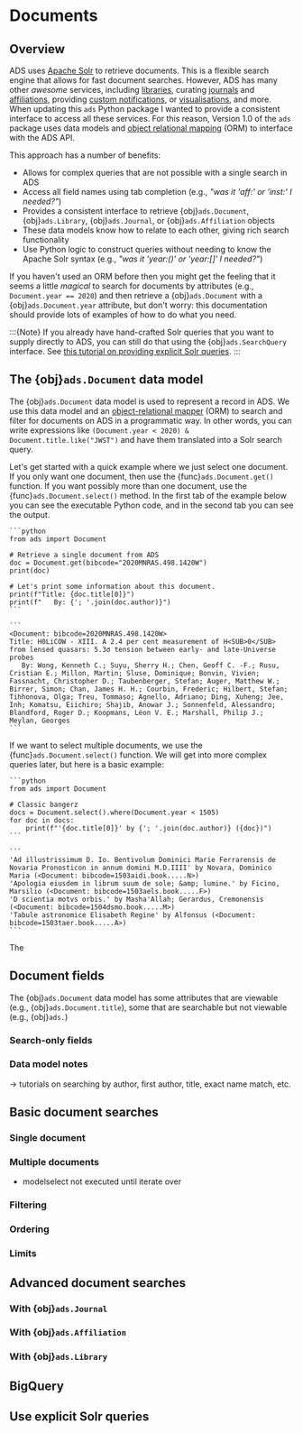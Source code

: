 # Documents

## Overview  
ADS uses [Apache Solr](https://solr.apache.org/) to retrieve documents. This is a flexible search engine that allows for fast document searches. However, ADS has many other *awesome* services, including [libraries](https://ui.adsabs.harvard.edu/help/libraries/), curating [journals](https://adsabs.harvard.edu/abs_doc/journals.html) and [affiliations](https://ui.adsabs.harvard.edu/blog/affils-update), providing [custom notifications](http://adsabs.github.io/help/userpreferences/myads), or [visualisations](http://adsabs.github.io/help/actions/visualize), and more. When updating this `ads` Python package I wanted to provide a consistent interface to access all these services. For this reason, Version 1.0 of the `ads` package uses data models and [object relational mapping](https://en.wikipedia.org/wiki/Object%E2%80%93relational_mapping) (ORM) to interface with the ADS API. 

This approach has a number of benefits:
- Allows for complex queries that are not possible with a single search in ADS
- Access all field names using tab completion (e.g., *"was it 'aff:' or 'inst:' I needed?"*)
- Provides a consistent interface to retrieve {obj}`ads.Document`, {obj}`ads.Library`, {obj}`ads.Journal`, or {obj}`ads.Affiliation` objects
- These data models know how to relate to each other, giving rich search functionality
- Use Python logic to construct queries without needing to know the Apache Solr syntax (e.g., *"was it 'year:()' or 'year:[]' I needed?"*)

If you haven't used an ORM before then you might get the feeling that it seems a little *magical* to search for documents by attributes (e.g., `Document.year == 2020`) and then retrieve a {obj}`ads.Document` with a {obj}`ads.Document.year` attribute, but don't worry: this documentation should provide lots of examples of how to do what you need.

:::{Note}
If you already have hand-crafted Solr queries that you want to supply directly to ADS, you can still do that using the {obj}`ads.SearchQuery` interface.
See [this tutorial on providing explicit Solr queries](#).
:::


## The {obj}`ads.Document` data model

The {obj}`ads.Document` data model is used to represent a record in ADS. We use this data model and an [object-relational mapper](https://en.wikipedia.org/wiki/Object%E2%80%93relational_mapping) (ORM) to search and filter for documents on ADS in a programmatic way. In other words, you can write expressions like `(Document.year < 2020) & Document.title.like("JWST")` and have them translated into a Solr search query.

Let's get started with a quick example where we just select one document. If you only want one document, then use the {func}`ads.Document.get()` function. If you want possibly more than one document, use the {func}`ads.Document.select()` method. In the first tab of the example below you can see the executable Python code, and in the second tab you can see the output.

``````{tab} Python
```python
from ads import Document

# Retrieve a single document from ADS
doc = Document.get(bibcode="2020MNRAS.498.1420W")
print(doc)

# Let's print some information about this document.
print(f"Title: {doc.title[0]}")
print(f"   By: {'; '.join(doc.author)}")
```
``````
``````{tab} Output
```
<Document: bibcode=2020MNRAS.498.1420W>
Title: H0LiCOW - XIII. A 2.4 per cent measurement of H<SUB>0</SUB> from lensed quasars: 5.3σ tension between early- and late-Universe probes
   By: Wong, Kenneth C.; Suyu, Sherry H.; Chen, Geoff C. -F.; Rusu, Cristian E.; Millon, Martin; Sluse, Dominique; Bonvin, Vivien; Fassnacht, Christopher D.; Taubenberger, Stefan; Auger, Matthew W.; Birrer, Simon; Chan, James H. H.; Courbin, Frederic; Hilbert, Stefan; Tihhonova, Olga; Treu, Tommaso; Agnello, Adriano; Ding, Xuheng; Jee, Inh; Komatsu, Eiichiro; Shajib, Anowar J.; Sonnenfeld, Alessandro; Blandford, Roger D.; Koopmans, Léon V. E.; Marshall, Philip J.; Meylan, Georges
```
``````

If we want to select multiple documents, we use the {func}`ads.Document.select()` function. We will get into more complex queries later, but here is a basic example:

``````{tab} Python
```python
from ads import Document

# Classic bangerz
docs = Document.select().where(Document.year < 1505)
for doc in docs:
    print(f"'{doc.title[0]}' by {'; '.join(doc.author)} ({doc})")
```
``````
``````{tab} Output
```
'Ad illustrissimum D. Io. Bentivolum Dominici Marie Ferrarensis de Novaria Pronosticon in annum domini M.D.IIII' by Novara, Dominico Maria (<Document: bibcode=1503aidi.book.....N>)
'Apologia eiusdem in librum suum de sole; &amp; lumine.' by Ficino, Marsilio (<Document: bibcode=1503aels.book.....F>)
'D scientia motvs orbis.' by Masha'Allah; Gerardus, Cremonensis (<Document: bibcode=1504dsmo.book.....M>)
'Tabule astronomice Elisabeth Regine' by Alfonsus (<Document: bibcode=1503taer.book.....A>)
```
``````

The


## Document fields


The {obj}`ads.Document` data model has some attributes that are viewable (e.g., {obj}`ads.Document.title`), some that are searchable but not viewable (e.g., {obj}`ads.`)


### Search-only fields

### Data model notes

-> tutorials on searching by author, first author, title, exact name match, etc.

## Basic document searches

### Single document

### Multiple documents

- modelselect not executed until iterate over

### Filtering

### Ordering

### Limits

## Advanced document searches

### With {obj}`ads.Journal`

### With {obj}`ads.Affiliation`

### With {obj}`ads.Library`

## BigQuery
## Use explicit Solr queries

